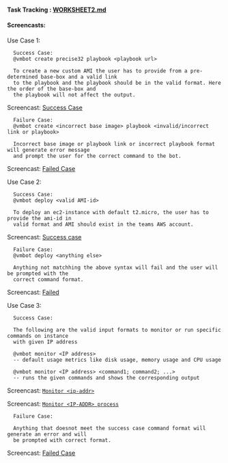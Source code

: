 #### Task Tracking : [WORKSHEET2.md](https://github.ncsu.edu/rkrish11/timely-trampoline/blob/master/WORKSHEET2.md)



#### Screencasts:

Use Case 1:

```
  Success Case: 
  @vmbot create precise32 playbook <playbook url>
  
  To create a new custom AMI the user has to provide from a pre-determined base-box and a valid link 
  to the playbook and the playbook should be in the valid format. Here the order of the base-box and
  the playbook will not affect the output. 
```
Screencast: [Success Case](https://youtu.be/L_WdUOXxzV0)

```  
  Failure Case:
  @vmbot create <incorrect base image> playbook <invalid/incorrect link or playbook>
  
  Incorrect base image or playbook link or incorrect playbook format will generate error message 
  and prompt the user for the correct command to the bot.
``` 
Screencast: [Failed Case](https://youtu.be/sfvzRYmIV7s)



Use Case 2:

```
  Success Case: 
  @vmbot deploy <valid AMI-id> 
  
  To deploy an ec2-instance with default t2.micro, the user has to provide the ami-id in 
  valid format and AMI should exist in the teams AWS account.
```
Screencast: [Success case](https://youtu.be/1t5PAm7EFEo)
```  
  Failure Case:
  @vmbot deploy <anything else>
  
  Anything not matchhing the above syntax will fail and the user will be prompted with the
  correct command format. 
``` 

Screencast: [Failed](https://youtu.be/TXF5L2att_g)

Use Case 3:

```
  Success Case: 
  
  The following are the valid input formats to monitor or run specific commands on instance 
  with given IP address 
  
  @vmbot monitor <IP address> 
  -- default usage metrics like disk usage, memory usage and CPU usage 
  
  @vmbot monitor <IP address> <command1; command2; ...>
  -- runs the given commands and shows the corresponding output 
```
Screencast: [`Monitor <ip-addr>`](https://youtu.be/K_POhCsg2oM)

Screencast: [`Monitor <IP-ADDR> process`](https://youtu.be/O6esy4wQFQ8)

```  
  Failure Case:
  
  Anything that doesnot meet the success case command format will generate an error and will 
  be prompted with correct format. 
``` 
Screencast: [Failed Case](https://youtu.be/BTz3q1HPYjg)  
